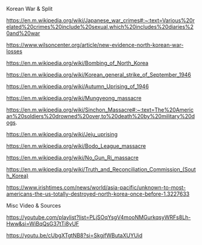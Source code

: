 Korean War & Split

https://en.m.wikipedia.org/wiki/Japanese_war_crimes#:~:text=Various%20related%20crimes%20include%20sexual,which%20includes%20diaries%20and%20war

https://www.wilsoncenter.org/article/new-evidence-north-korean-war-losses

https://en.m.wikipedia.org/wiki/Bombing_of_North_Korea

https://en.m.wikipedia.org/wiki/Korean_general_strike_of_September_1946

https://en.m.wikipedia.org/wiki/Autumn_Uprising_of_1946

https://en.m.wikipedia.org/wiki/Mungyeong_massacre

https://en.m.wikipedia.org/wiki/Sinchon_Massacre#:~:text=The%20American%20soldiers%20drowned%20over,to%20death%20by%20military%20dogs.

https://en.m.wikipedia.org/wiki/Jeju_uprising

https://en.m.wikipedia.org/wiki/Bodo_League_massacre

https://en.m.wikipedia.org/wiki/No_Gun_Ri_massacre

https://en.m.wikipedia.org/wiki/Truth_and_Reconciliation_Commission_(South_Korea)

https://www.irishtimes.com/news/world/asia-pacific/unknown-to-most-americans-the-us-totally-destroyed-north-korea-once-before-1.3227633

Misc Video & Sources

https://youtube.com/playlist?list=PLjSOqYsgV4mooNMGurkqsyWRFs8Lh-Hww&si=WiBqQsG37tTi8yUF

https://youtu.be/cUbgXTgtNB8?si=SkgjfWButaXUYUid



